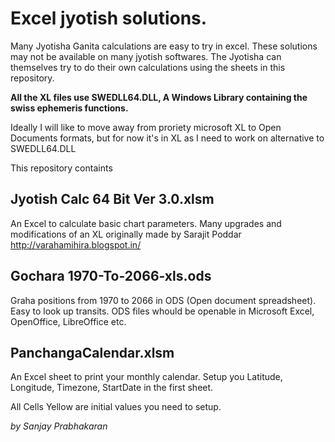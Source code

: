 # Excel jyotish solutions. #
Many Jyotisha Ganita calculations are easy to try in excel. These solutions may not be available on many jyotish softwares. The Jyotisha can themselves try to do their own calculations using the sheets in this repository.

**All the XL files use SWEDLL64.DLL, A Windows Library containing the swiss ephemeris functions.**

Ideally I will like to move away from proriety microsoft XL to Open Documents formats, but for now it's in XL as I need to work on alternative to SWEDLL64.DLL 

This repository containts
## Jyotish Calc 64 Bit Ver 3.0.xlsm ##
An Excel to calculate basic chart parameters. Many upgrades and modifications of an XL originally made by Sarajit Poddar http://varahamihira.blogspot.in/

## Gochara 1970-To-2066-xls.ods ##
Graha positions from 1970 to 2066 in ODS (Open document spreadsheet). Easy to look up transits. ODS files whould be openable in Microsoft Excel, OpenOffice, LibreOffice etc.

## PanchangaCalendar.xlsm ##
An Excel sheet to print your monthly calendar. Setup you Latitude, Longitude, Timezone, StartDate in the first sheet.

All Cells Yellow are initial values you need to setup.

_by Sanjay Prabhakaran_
